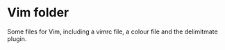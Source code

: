 # Vim folder

Some files for Vim, including a vimrc file, a colour file and the delimitmate plugin.
